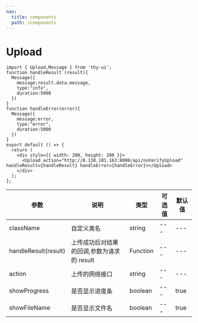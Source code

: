 ```yaml
---
nav:
  title: components
  path: /components
---
```


# Upload

```tsx
import { Upload,Message } from 'thy-ui';
function handleResult (result){
  Message({
    message:result.data.message,
    type:"info",
    duration:5000
  })
}
function handleError(error){
  Message({
    message:error,
    type:"error",
    duration:5000
  })
}
export default () => {
  return (
    <div style={{ width: 200, height: 200 }}>
      <Upload action="http://8.130.101.163:8000/api/noVerifyUpload" handleResult={handleResult} handleError={handleError}></Upload>
    </div>
  );
};
```

| 参数                 | 说明                                       | 类型     | 可选值 | 默认值 |
| -------------------- | ------------------------------------------ | -------- | ------ | ------ |
| className            | 自定义类名                                 | string   | ---    | ---    |
| handleResult(result) | 上传成功后对结果的回调,参数为请求的 result | Function | ---    | ---    |
| action               | 上传的网络接口                             | string   | ---    | ---    |
| showProgress         | 是否显示进度条                             | boolean  | ---    | true   |
| showFileName         | 是否显示文件名                             | boolean  | ---    | true   |
